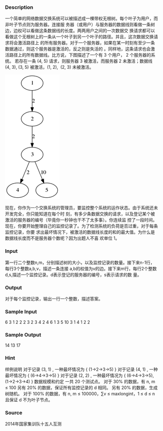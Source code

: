 
### Description

一个简单的网络数据交换系统可以被描述成一棵带权无根树。每个叶子为用户，而非叶子节点则为服务器。连接服
务器（或用户）与服务器的数据线则看做一条树边，边权可以看做这条数据线的长度。两两用户之间的一次数据交
换请求都可以看做这个无根树上的一条从一个叶子到另一个叶子的路径。并且，这次数据交换请求将会激活路径上
的所有服务器。对于一个服务器，如果在某一时刻有至少一条数据通过，则这个服务器是激活的，反之则是失活的
。同样地，这条请求也会激活路径上的所有数据线。比方说，下图描述了一个有 3 个用户， 2 个服务器的系统。
若存在一条 (4, 5) 请求，则服务器 3 被激活，而服务器 2 未激活；数据线 (4, 3), (3, 5) 被激活，(1, 2), 
(2, 3) 未被激活。


![](/JudgeOnline/upload/201504/ccc.png)

现在，你作为一个交换系统的管理员，要监控整个系统的运作状态。由于系统还未开发完全，你只能知道在每个时
刻，有多少条数据交换的请求，以及登记某个被激活的服务器的编号（毕竟你一秒钟也干不了太多事）。你连续监
控了一段时间。现在，你要开始整理自己的监控记录了。为了检测系统的负荷是否过重，对于每条监控记录，你要
求出最坏情况下，被激活的数据线长度的和的最大值。为什么是数据线长度而不是服务器个数呢？因为出题人不喜
欢单位 1。



### Input

第一行二个整数n,m，分别描述树的大小，以及监控记录的数量。接下来n-1行，每行3个整数a,b,v，描述一条连接
a,b的权值为v的边。接下来m行，每行2个整数d,s,描述一个监控记录。d表示登记的服务器的编号，s表示请求的数
量。



### Output
对于每个监控记录，输出一行一个整数，描述答案。






### Sample Input
6 3
1 2 2
2 3 2
3 4 2
4 6 1
3 5 10
3 1
4 1
2 2
### Sample Output
14
13
17
### Hint
样例说明
对于记录 (3, 1) , 一种最坏情况为 { (1->2->3->5) }
对于记录 (4, 1) , 一种最坏情况为 { (6->4->3->5) }
对于记录 (2, 2) , 一种最坏情况为 { (6->4->3->5), (1->2->3->4) }
数据规模和约定
一共 20 个测试点。
对于 30% 的数据，有 n, m ≤ 100
另有 20% 的数据，保证所有监控记录的 d 相同。
另有 20% 的数据，生成树随机。
对于 100% 的数据，有 n, m ≤ 100000，∑v ≤ maxlongint，1 ≤ d ≤ n 且保证 d 不为叶子节点。

### Source
2014年国家集训队十五人互测